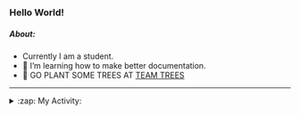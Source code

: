 ### Hello World!

##### About:
- Currently I am a student.
- 🌱 I’m learning how to make better documentation.
- 🌱 GO PLANT SOME TREES AT [TEAM TREES](https://teamtrees.org/)

---
<details>
  <summary>:zap: My Activity:</summary>
  
<!--START_SECTION:waka-->
![Code Time](http://img.shields.io/badge/Code%20Time-1%2C243%20hrs%2016%20mins-blue)

**I'm a Night 🦉** 

```text
🌞 Morning                2055 commits        ███░░░░░░░░░░░░░░░░░░░░░░   10.27 % 
🌆 Daytime                6717 commits        ████████░░░░░░░░░░░░░░░░░   33.56 % 
🌃 Evening                5773 commits        ███████░░░░░░░░░░░░░░░░░░   28.84 % 
🌙 Night                  5471 commits        ███████░░░░░░░░░░░░░░░░░░   27.33 % 
```
📅 **I'm Most Productive on Wednesday** 

```text
Monday                   2761 commits        ███░░░░░░░░░░░░░░░░░░░░░░   13.79 % 
Tuesday                  2752 commits        ███░░░░░░░░░░░░░░░░░░░░░░   13.75 % 
Wednesday                4725 commits        ██████░░░░░░░░░░░░░░░░░░░   23.61 % 
Thursday                 2652 commits        ███░░░░░░░░░░░░░░░░░░░░░░   13.25 % 
Friday                   2133 commits        ███░░░░░░░░░░░░░░░░░░░░░░   10.66 % 
Saturday                 1707 commits        ██░░░░░░░░░░░░░░░░░░░░░░░   08.53 % 
Sunday                   3286 commits        ████░░░░░░░░░░░░░░░░░░░░░   16.42 % 
```


📊 **This Week I Spent My Time On** 

```text
🔥 Editors: 
Android Studio           4 hrs 23 mins       ████████████████░░░░░░░░░   63.55 % 
VS Code                  1 hr 41 mins        ██████░░░░░░░░░░░░░░░░░░░   24.51 % 
IntelliJ                 49 mins             ███░░░░░░░░░░░░░░░░░░░░░░   11.94 % 

🐱‍💻 Projects: 
swag-store               1 hr 43 mins        ██████░░░░░░░░░░░░░░░░░░░   25.04 % 
github-readme-youtube-car1 hr 27 mins        █████░░░░░░░░░░░░░░░░░░░░   21.20 % 
CSE224-Fundamentals-of-An1 hr 4 mins         ████░░░░░░░░░░░░░░░░░░░░░   15.53 % 
test                     49 mins             ███░░░░░░░░░░░░░░░░░░░░░░   12.02 % 
java-springboot-projects 49 mins             ███░░░░░░░░░░░░░░░░░░░░░░   11.94 % 
```


 Last Updated on 26/10/2023 03:11:34 UTC
<!--END_SECTION:waka-->
</details>
